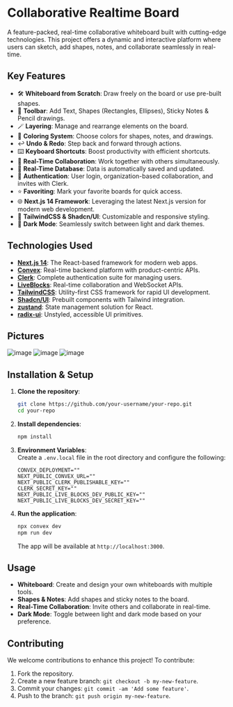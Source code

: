 # Collaborative Realtime Board

A feature-packed, real-time collaborative whiteboard built with cutting-edge technologies. 
This project offers a dynamic and interactive platform where users can sketch, add shapes, notes, and collaborate seamlessly in real-time. 

## Key Features
- 🛠️ **Whiteboard from Scratch**: Draw freely on the board or use pre-built shapes.
- 🧰 **Toolbar**: Add Text, Shapes (Rectangles, Ellipses), Sticky Notes & Pencil drawings.
- 🪄 **Layering**: Manage and rearrange elements on the board.
- 🎨 **Coloring System**: Choose colors for shapes, notes, and drawings.
- ↩️ **Undo & Redo**: Step back and forward through actions.
- ⌨️ **Keyboard Shortcuts**: Boost productivity with efficient shortcuts.
- 🤝 **Real-Time Collaboration**: Work together with others simultaneously.
- 💾 **Real-Time Database**: Data is automatically saved and updated.
- 🔐 **Authentication**: User login, organization-based collaboration, and invites with Clerk.
- ⭐️ **Favoriting**: Mark your favorite boards for quick access.
- 🌐 **Next.js 14 Framework**: Leveraging the latest Next.js version for modern web development.
- 💅 **TailwindCSS & Shadcn/UI**: Customizable and responsive styling.
- 🌙 **Dark Mode**: Seamlessly switch between light and dark themes.

## Technologies Used
- **[Next.js 14](https://nextjs.org/)**: The React-based framework for modern web apps.
- **[Convex](https://convex.dev/)**: Real-time backend platform with product-centric APIs.
- **[Clerk](https://clerk.dev/)**: Complete authentication suite for managing users.
- **[LiveBlocks](https://liveblocks.io/)**: Real-time collaboration and WebSocket APIs.
- **[TailwindCSS](https://tailwindcss.com/)**: Utility-first CSS framework for rapid UI development.
- **[Shadcn/UI](https://shadcn.dev/)**: Prebuilt components with Tailwind integration.
- **[zustand](https://zustand-demo.pmnd.rs/)**: State management solution for React.
- **[radix-ui](https://www.radix-ui.com/)**: Unstyled, accessible UI primitives.


## Pictures
![image](https://github.com/user-attachments/assets/51bc8c27-2797-4488-b84a-e2eb412f4123)
![image](https://github.com/user-attachments/assets/036ad84d-42d3-4a05-a351-3f26c58e2929)
![image](https://github.com/user-attachments/assets/4abeda5a-fefe-4859-b83c-773f2e3b779b)




## Installation & Setup

1. **Clone the repository**:
    ```bash
    git clone https://github.com/your-username/your-repo.git
    cd your-repo
    ```

2. **Install dependencies**:
    ```bash
    npm install
    ```

3. **Environment Variables**:  
   Create a `.env.local` file in the root directory and configure the following:
    ```plaintext
   CONVEX_DEPLOYMENT=""
   NEXT_PUBLIC_CONVEX_URL=""
   NEXT_PUBLIC_CLERK_PUBLISHABLE_KEY=""
   CLERK_SECRET_KEY=""
   NEXT_PUBLIC_LIVE_BLOCKS_DEV_PUBLIC_KEY=""
   NEXT_PUBLIC_LIVE_BLOCKS_DEV_SECRET_KEY=""
    ```

4. **Run the application**:
    ```bash
    npx convex dev
    npm run dev
    ```
   The app will be available at `http://localhost:3000`.

## Usage

- **Whiteboard**: Create and design your own whiteboards with multiple tools.
- **Shapes & Notes**: Add shapes and sticky notes to the board.
- **Real-Time Collaboration**: Invite others and collaborate in real-time.
- **Dark Mode**: Toggle between light and dark mode based on your preference.

## Contributing

We welcome contributions to enhance this project! To contribute:
1. Fork the repository.
2. Create a new feature branch: `git checkout -b my-new-feature`.
3. Commit your changes: `git commit -am 'Add some feature'`.
4. Push to the branch: `git push origin my-new-feature`.

